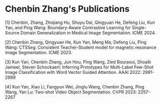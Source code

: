 # Chenbin Zhang's Publications
[1] Chenbin, Zhang, Zhiqiang Hu, Shuyu Dai, Qingyuan He, Defeng Liu, Kun Yan, and Ping Wang: Boundary-Aware Contrastive Learning for Single-Source Domain Generalization in Medical Image Segmentation. ICME 2024.

[2] Chenbin Zhang, Qingyuan He, Kun Yan, Meng Ma, Defeng Liu, Ping Wang: CTSSeg: Consistent Teacher-Student model for magnetic resonance image Segmentation. ICME 2023.

[3] Kun Yan, Chenbin Zhang, Jun Hou, Ping Wang, Zied Bouraoui, Shoaib Jameel, Steven Schockaert: Inferring Prototypes for Multi-Label Few-Shot Image Classification with Word Vector Guided Attention. AAAI 2022: 2991-2999

[4] Kun Yan, Xiao Li, Fangyun Wei, Jinglu Wang, Chenbin Zhang, Ping Wang, Yan Lu: Two-shot Video Object Segmentation. CVPR 2023: 2257-2267
